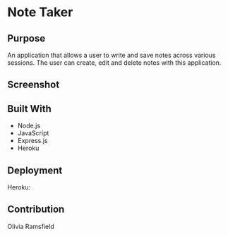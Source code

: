 # Note Taker

## Purpose

An application that allows a user to write and save notes across various sessions. The user can create, edit and delete notes with this application.

## Screenshot

## Built With

- Node.js
- JavaScript
- Express.js
- Heroku

## Deployment

Heroku:

## Contribution

Olivia Ramsfield
